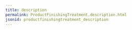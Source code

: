 ```yaml
---
title: description
permalink: ProductFinishingTreatment.description.html
jsonid: productfinishingtreatment_description
---
```

